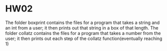 # HW02
The folder boxprint contains the files for a program that takes a string and an int from a user; it then prints out that string in a box of that length.
The folder collatz contains the files for a program that takes a number from the user; it then prints out each step of the collatz function(eventually reaching 1)
